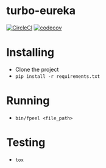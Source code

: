 # turbo-eureka

[![CircleCI](https://circleci.com/gh/drazisil/turbo-eureka.svg?style=shield)](https://circleci.com/gh/drazisil/turbo-eureka) [![codecov](https://codecov.io/gh/drazisil/turbo-eureka/branch/master/graph/badge.svg)](https://codecov.io/gh/drazisil/turbo-eureka)

# Installing

- Clone the project
- `pip install -r requirements.txt`

# Running

- `bin/fpeel <file_path>`

# Testing

- `tox`
